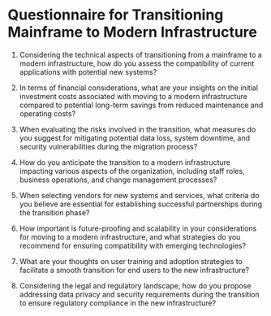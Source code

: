 # Questionnaire for Transitioning Mainframe to Modern Infrastructure

1. Considering the technical aspects of transitioning from a mainframe to a modern infrastructure, how do you assess the compatibility of current applications with potential new systems?
  
2. In terms of financial considerations, what are your insights on the initial investment costs associated with moving to a modern infrastructure compared to potential long-term savings from reduced maintenance and operating costs?

3. When evaluating the risks involved in the transition, what measures do you suggest for mitigating potential data loss, system downtime, and security vulnerabilities during the migration process?

4. How do you anticipate the transition to a modern infrastructure impacting various aspects of the organization, including staff roles, business operations, and change management processes?

5. When selecting vendors for new systems and services, what criteria do you believe are essential for establishing successful partnerships during the transition phase?

6. How important is future-proofing and scalability in your considerations for moving to a modern infrastructure, and what strategies do you recommend for ensuring compatibility with emerging technologies?

7. What are your thoughts on user training and adoption strategies to facilitate a smooth transition for end users to the new infrastructure?

8. Considering the legal and regulatory landscape, how do you propose addressing data privacy and security requirements during the transition to ensure regulatory compliance in the new infrastructure?